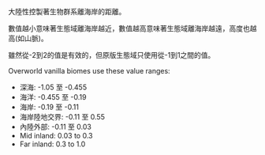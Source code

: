 大陸性控製著生物群系離海岸的距離。

數值越小意味著生態域離海岸越近，數值越高意味著生態域離海岸越遠，高度也越高(如山脈)。

雖然從-2到2的值是有效的，但原版生態域只使用從-1到1之間的值。

Overworld vanilla biomes use these value ranges:

* 深海: -1.05 至 -0.455
* 海洋: -0.455 至 -0.19
* 海岸: -0.19 至 -0.11
* 海岸陸地交界: -0.11 至 0.55
* 內陸外部: -0.11 至 0.03
* Mid inland: 0.03 to 0.3
* Far inland: 0.3 to 1.0